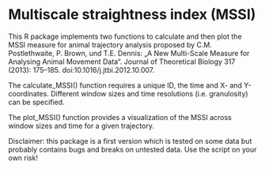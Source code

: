 Multiscale straightness index (MSSI)
====================================

This R package implements two functions to calculate and then plot the MSSI measure for animal trajectory analysis proposed by  C.M. Postlethwaite, P. Brown, und T.E. Dennis: „A New Multi-Scale Measure for Analysing Animal Movement Data“. 
Journal of Theoretical Biology 317 (2013): 175–185. doi:10.1016/j.jtbi.2012.10.007.

The calculate_MSSI() function requires a unique ID, the time and X- and Y-coordinates. Different window sizes and time resolutions (i.e. granulosity) can be specified.

The plot_MSSI() function provides a visualization of the MSSI across window sizes and time for a given trajectory.

Disclaimer: this package is a first version which is tested on some data but probably contains bugs and breaks on untested data. Use the script on your own risk! 


